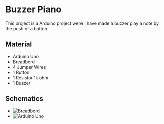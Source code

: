 # Buzzer Piano

This project is a Arduino project were I have made a buzzer play a note by the push of a button. 

## Material

 * Arduino Uno
 * Breadbord
 * 4 Jumper Wires
 * 1 Button 
 * 1 Resistor 1k ohm
 * 1 Buzzer

## Schematics

 * ![Breadbord](Buzzer-Piano/IMG_0893.JPG)
 * ![Arduino Uno](Buzzer-Piano/)
